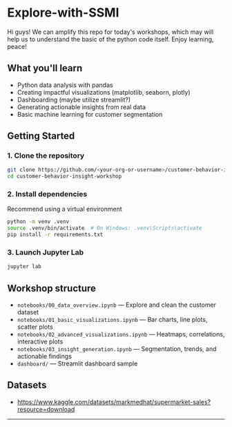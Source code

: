 # Explore-with-SSMI
Hi guys! We can amplify this repo for today's workshops, which may will help us to understand the basic of the python code itself. Enjoy learning, peace!

## What you'll learn
- Python data analysis with pandas
- Creating impactful visualizations (matplotlib, seaborn, plotly)
- Dashboarding (maybe utilize streamlit?)
- Generating actionable insights from real data
- Basic machine learning for customer segmentation

## Getting Started

### 1. Clone the repository
```bash
git clone https://github.com/<your-org-or-username>/customer-behavior-insight-workshop.git
cd customer-behavior-insight-workshop
```

### 2. Install dependencies
Recommend using a virtual environment

```bash
python -m venv .venv
source .venv/bin/activate  # On Windows: .venv\Scripts\activate
pip install -r requirements.txt
```

### 3. Launch Jupyter Lab
```bash
jupyter lab
```

## Workshop structure

- `notebooks/00_data_overview.ipynb` — Explore and clean the customer dataset
- `notebooks/01_basic_visualizations.ipynb` — Bar charts, line plots, scatter plots
- `notebooks/02_advanced_visualizations.ipynb` — Heatmaps, correlations, interactive plots
- `notebooks/03_insight_generation.ipynb` — Segmentation, trends, and actionable findings
- `dashboard/` — Streamlit dashboard sample

## Datasets

- https://www.kaggle.com/datasets/markmedhat/supermarket-sales?resource=download

---
